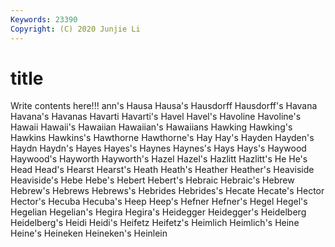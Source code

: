 ```yaml
---
Keywords: 23390
Copyright: (C) 2020 Junjie Li
---
```


# title

Write contents here!!!
ann's
Hausa 
Hausa's 
Hausdorff 
Hausdorff's 
Havana 
Havana's 
Havanas 
Havarti 
Havarti's 
Havel
Havel's 
Havoline 
Havoline's 
Hawaii 
Hawaii's 
Hawaiian 
Hawaiian's 
Hawaiians 
Hawking 
Hawking's
Hawkins 
Hawkins's 
Hawthorne 
Hawthorne's 
Hay 
Hay's 
Hayden 
Hayden's 
Haydn 
Haydn's
Hayes 
Hayes's 
Haynes 
Haynes's 
Hays 
Hays's 
Haywood 
Haywood's 
Hayworth 
Hayworth's
Hazel 
Hazel's 
Hazlitt 
Hazlitt's 
He 
He's 
Head 
Head's 
Hearst 
Hearst's
Heath 
Heath's 
Heather 
Heather's 
Heaviside 
Heaviside's 
Hebe 
Hebe's 
Hebert 
Hebert's
Hebraic 
Hebraic's 
Hebrew 
Hebrew's 
Hebrews 
Hebrews's 
Hebrides 
Hebrides's 
Hecate 
Hecate's
Hector 
Hector's 
Hecuba 
Hecuba's 
Heep 
Heep's 
Hefner 
Hefner's 
Hegel 
Hegel's
Hegelian 
Hegelian's 
Hegira 
Hegira's 
Heidegger 
Heidegger's 
Heidelberg 
Heidelberg's 
Heidi 
Heidi's
Heifetz 
Heifetz's 
Heimlich 
Heimlich's 
Heine 
Heine's 
Heineken 
Heineken's 
Heinlein 

